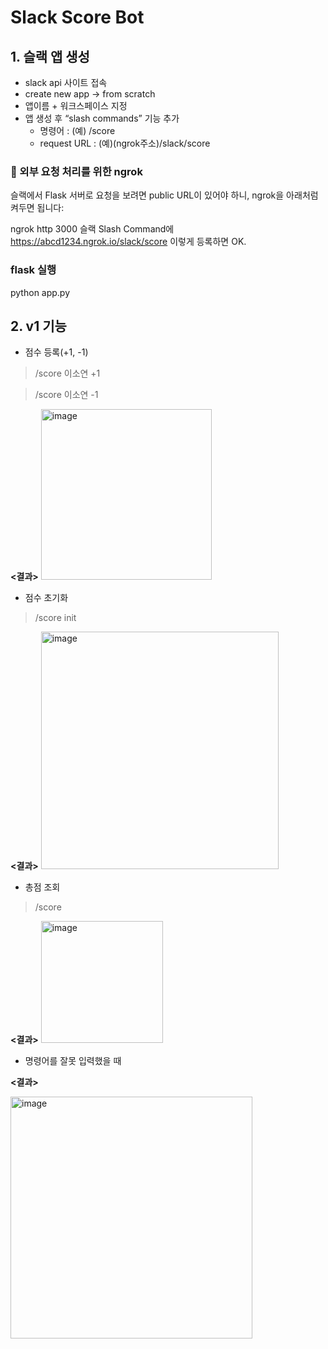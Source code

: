 # Slack Score Bot
## 1. 슬랙 앱 생성

- slack api 사이트 접속
- create new app → from scratch
- 앱이름 + 워크스페이스 지정
- 앱 생성 후 “slash commands” 기능 추가
    - 명령어 : (예) /score
    - request URL :  (예)(ngrok주소)/slack/score
 

### 📡 외부 요청 처리를 위한 ngrok
슬랙에서 Flask 서버로 요청을 보려면 public URL이 있어야 하니, ngrok을 아래처럼 켜두면 됩니다:


ngrok http 3000
슬랙 Slash Command에 https://abcd1234.ngrok.io/slack/score 이렇게 등록하면 OK.

### flask 실행
python app.py


## 2. v1 기능

- 점수 등록(+1, -1)

> /score 이소연 +1
> 

> /score 이소연 -1
> 

**<결과>**
<img width="273" alt="image" src="https://github.com/user-attachments/assets/4cf249c1-dee4-4f95-ac90-e6af49d58e2c" />



- 점수 초기화

> /score init
> 


**<결과>**
<img width="380" alt="image" src="https://github.com/user-attachments/assets/d1774a78-80e6-4ed5-99f5-54085dbefc28" />


- 총점 조회

> /score
> 

**<결과>**
<img width="195" alt="image" src="https://github.com/user-attachments/assets/f6f15866-ba84-4791-8b79-e1954cbd18e5" />

- 명령어를 잘못 입력했을 때

**<결과>**

<img width="387" alt="image" src="https://github.com/user-attachments/assets/ad7f37b5-5ed8-4127-a26f-97f986d4ff7e" />


